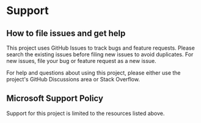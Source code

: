 # Support

## How to file issues and get help  

This project uses GitHub Issues to track bugs and feature requests.
Please search the existing issues before filing new issues to avoid duplicates.
For new issues, file your bug or feature request as a new issue.

For help and questions about using this project, please either use the project's GitHub Discussions area or Stack Overflow.

## Microsoft Support Policy  

Support for this project is limited to the resources listed above.
